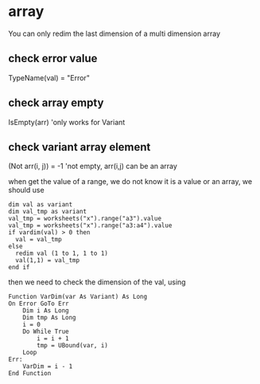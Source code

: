 # array

You can only redim the last dimension of a multi dimension array

## check error value
  TypeName(val) = "Error"

## check array empty
  IsEmpty(arr) 'only works for Variant


## check variant array element
(Not arr(i, j)) = -1 'not empty, arr(i,j) can be an array

when get the value of a range, we do not know it is a value or an array, we should use
```vba
dim val as variant
dim val_tmp as variant
val_tmp = worksheets("x").range("a3").value
val_tmp = worksheets("x").range("a3:a4").value
if vardim(val) > 0 then
  val = val_tmp
else
  redim val (1 to 1, 1 to 1)
  val(1,1) = val_tmp
end if 
``` 

then we need to check the dimension of the val, using 
```vba
Function VarDim(var As Variant) As Long
On Error GoTo Err
    Dim i As Long
    Dim tmp As Long
    i = 0
    Do While True
        i = i + 1
        tmp = UBound(var, i)
    Loop
Err:
    VarDim = i - 1
End Function
``` 